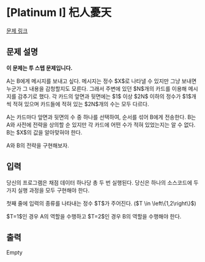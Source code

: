 # [Platinum I] 杞人憂天

[문제 링크](https://www.acmicpc.net/problem/34244) 

## 문제 설명

<p><strong>이 문제는 투 스텝 문제입니다.</strong></p>

<p>A는 B에게 메시지를 보내고 싶다. 메시지는 정수 $X$로 나타낼 수 있지만 그냥 보내면 누군가 그 내용을 감청할지도 모른다. 그래서 주변에 있던 $N$개의 카드를 이용해 메시지를 감추기로 했다. 각 카드의 앞면과 뒷면에는 $1$ 이상 $2N$ 이하의 정수가 $1$개씩 적혀 있으며 카드들에 적혀 있는 $2N$개의 수는 모두 다르다.</p>

<p>A는 카드마다 앞면과 뒷면의 수 중 하나를 선택하여, 순서를 섞어 B에게 전송한다. B는 A와 사전에 전략을 상의할 순 있지만 각 카드에 어떤 수가 적혀 있었는지는 알 수 없다. B는 $X$의 값을 알아맞혀야 한다.</p>

<p>A와 B의 전략을 구현해보자.</p>

## 입력 

 <p>당신의 프로그램은 채점 데이터 하나당 총 두 번 실행된다. 당신은 하나의 소스코드에 두 가지 실행 과정을 모두 구현해야 한다.</p>

<p>첫째 줄에 입력의 종류를 나타내는 정수 $T$가 주어진다. ($T \in \left\{1,2\right\}$)</p>

<p>$T=1$인 경우 A의 역할을 수행하고 $T=2$인 경우 B의 역할을 수행해야 한다.</p>

## 출력 

 Empty

